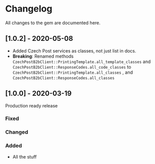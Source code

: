 # Changelog

All changes to the gem are documented here.


## [1.0.2] - 2020-05-08

 - Added Czech Post services as classes, not just list in docs.
 - **Breaking**: Renamed methods `CzechPostB2bClient::PrintingTemplate.all_template_classes` and `CzechPostB2bClient::ResponseCodes.all_code_classes` to  `CzechPostB2bClient::PrintingTemplate.all_classes`  , and `CzechPostB2bClient::ResponseCodes.all_classes`



## [1.0.0] - 2020-03-19

Production ready release

### Fixed
### Changed
### Added
- All the stuff


